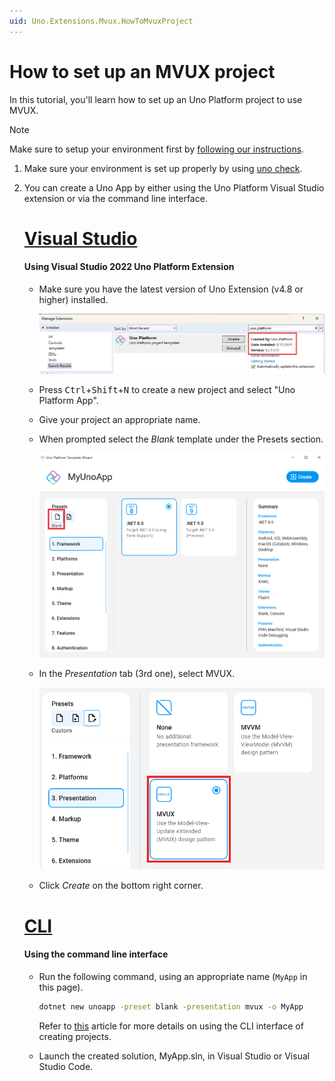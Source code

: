 ```yaml
---
uid: Uno.Extensions.Mvux.HowToMvuxProject
---
```


# How to set up an MVUX project

In this tutorial, you'll learn how to set up an Uno Platform project to use MVUX.

> [!NOTE]
> Make sure to setup your environment first by [following our instructions](xref:Uno.GetStarted.vs2022).

1. Make sure your environment is set up properly by using [uno check](xref:UnoCheck.UsingUnoCheck).
1. You can create a Uno App by either using the Uno Platform Visual Studio extension or via the command line interface.

    # [**Visual Studio**](#tab/vs)

    #### Using Visual Studio 2022 Uno Platform Extension

    - Make sure you have the latest version of Uno Extension (v4.8 or higher) installed.

        ![Screenshot displaying how to check the version of the Uno Extension wizard version in Visual Studio extension manager](../Assets/MvuxProject-VsixVersion.png)

    - Press <kbd>Ctrl</kbd>+<kbd>Shift</kbd>+<kbd>N</kbd> to create a new project and select "Uno Platform App".

    - Give your project an appropriate name.

    - When prompted select the *Blank* template under the Presets section.

        ![Screenshot displaying the intro screen of the Uno Extension wizard in Visual Studio](../Assets/MvuxProject-StartupType.png)

    - In the *Presentation* tab (3rd one), select MVUX.

        ![Screenshot displaying how to pre-install MVUX in the generated project](../Assets/MvuxProject-Mvux.png)

    - Click *Create* on the bottom right corner.

    # [**CLI**](#tab/cli)

    #### Using the command line interface

    - Run the following command, using an appropriate name (`MyApp` in this page).

        ```cmd
        dotnet new unoapp -preset blank -presentation mvux -o MyApp
        ```

        Refer to [this](https://platform.uno/docs/articles/get-started-dotnet-new.html) article for more details
        on using the CLI interface of creating projects.

    - Launch the created solution, MyApp.sln, in  Visual Studio or Visual Studio Code.
